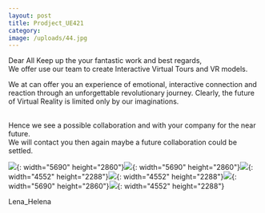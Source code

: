 ```yaml
---
layout: post
title: Prodject_UE421
category:
image: /uploads/44.jpg
---
```


Dear All Keep up the your fantastic work and best regards,<br>We offer use our team to create Interactive Virtual Tours and VR models.

We at can offer you an experience of emotional, interactive connection and reaction through an unforgettable revolutionary journey. Clearly, the future of Virtual Reality is limited only by our imaginations.

<br>Hence we see a possible collaboration and with your company for the near future.<br>We will contact you then again maybe a future collaboration could be settled.

![](/uploads/41.jpg){: width="5690" height="2860"}![](/uploads/42.jpg){: width="5690" height="2860"}![](/uploads/53.jpg){: width="4552" height="2288"}![](/uploads/51.jpg){: width="4552" height="2288"}![](/uploads/43.jpg){: width="5690" height="2860"}![](/uploads/48.jpg){: width="4552" height="2288"}

Lena\_Helena